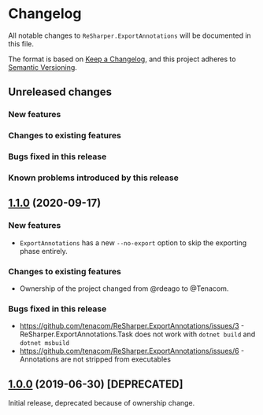 # Changelog

All notable changes to `ReSharper.ExportAnnotations` will be documented in this file.

The format is based on [Keep a Changelog](https://keepachangelog.com/en/1.0.0/),
and this project adheres to [Semantic Versioning](https://semver.org/spec/v2.0.0.html).

## Unreleased changes

### New features

### Changes to existing features

### Bugs fixed in this release

### Known problems introduced by this release

## [1.1.0](https://github.com/tenacom/ReSharper.ExportAnnotations/releases/tag/1.1.0) (2020-09-17)

### New features

- `ExportAnnotations` has a new `--no-export` option to skip the exporting phase entirely.

### Changes to existing features

- Ownership of the project changed from @rdeago to @Tenacom.

### Bugs fixed in this release

- https://github.com/tenacom/ReSharper.ExportAnnotations/issues/3 - ReSharper.ExportAnnotations.Task does not work with `dotnet build` and `dotnet msbuild`
- https://github.com/tenacom/ReSharper.ExportAnnotations/issues/6 - Annotations are not stripped from executables

## [1.0.0](https://github.com/tenacom/ReSharper.ExportAnnotations/releases/tag/1.0.0) (2019-06-30) [DEPRECATED]

Initial release, deprecated because of ownership change.
